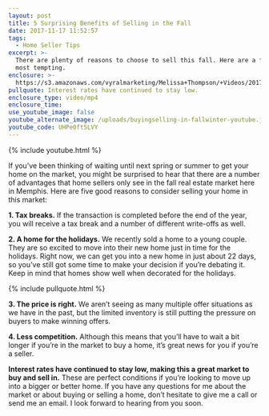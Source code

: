 ```yaml
---
layout: post
title: 5 Surprising Benefits of Selling in the Fall
date: 2017-11-17 11:52:57
tags:
  - Home Seller Tips
excerpt: >-
  There are plenty of reasons to choose to sell this fall. Here are a few of the
  most tempting.
enclosure: >-
  https://s3.amazonaws.com/vyralmarketing/Melissa+Thompson/+Videos/2017/November/Memphis+Real+Estate+Agent-+5+Surprising+Benefits+of+Selling+in+the+Fall.mp4
pullquote: Interest rates have continued to stay low.
enclosure_type: video/mp4
enclosure_time:
use_youtube_image: false
youtube_alternate_image: /uploads/buyingselling-in-fallwinter-youtube.jpg
youtube_code: UHPe0ft5LVY
---
```



{% include youtube.html %}

If you’ve been thinking of waiting until next spring or summer to get your home on the market, you might be surprised to hear that there are a number of advantages that home sellers only see in the fall real estate market here in Memphis. Here are five good reasons to consider selling your home in this market:

**1. Tax breaks.** If the transaction is completed before the end of the year, you will receive a tax break and a number of different write-offs as well.

**2. A home for the holidays.** We recently sold a home to a young couple. They are so excited to move into their new home just in time for the holidays. Right now, we can get you into a new home in just about 22 days, so you’ve still got some time to make your decision if you’re debating it. Keep in mind that homes show well when decorated for the holidays.

{% include pullquote.html %}

**3. The price is right.** We aren’t seeing as many multiple offer situations as we have in the past, but the limited inventory is still putting the pressure on buyers to make winning offers.

**4. Less competition.** Although this means that you’ll have to wait a bit longer if you’re in the market to buy a home, it’s great news for you if you’re a seller.

**Interest rates have continued to stay low, making this a great market to buy and sell in.**&nbsp;These are perfect conditions if you’re looking to move up into a bigger or better home. If you have any questions for me about the market or about buying or selling a home, don’t hesitate to give me a call or send me an email. I look forward to hearing from you soon.